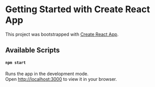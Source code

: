 # Getting Started with Create React App

This project was bootstrapped with [Create React App](https://github.com/facebook/create-react-app).

## Available Scripts
#### `npm start`

Runs the app in the development mode.\
Open [http://localhost:3000](http://localhost:3000) to view it in your browser.

